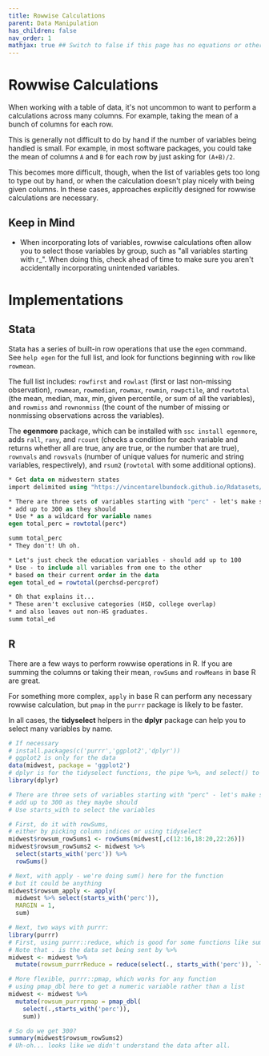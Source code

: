 ```yaml
---
title: Rowwise Calculations
parent: Data Manipulation
has_children: false
nav_order: 1
mathjax: true ## Switch to false if this page has no equations or other math rendering.
---
```


# Rowwise Calculations

When working with a table of data, it's not uncommon to want to perform a calculations across many columns. For example, taking the mean of a bunch of columns for each row.

This is generally not difficult to do by hand if the number of variables being handled is small. For example, in most software packages, you could take the mean of columns `A` and `B` for each row by just asking for `(A+B)/2`.

This becomes more difficult, though, when the list of variables gets too long to type out by hand, or when the calculation doesn't play nicely with being given columns. In these cases, approaches explicitly designed for rowwise calculations are necessary.

## Keep in Mind

- When incorporating lots of variables, rowwise calculations often allow you to select those variables by group, such as "all variables starting with r_". When doing this, check ahead of time to make sure you aren't accidentally incorporating unintended variables.

# Implementations

## Stata

Stata has a series of built-in row operations that use the `egen` command. See `help egen` for the full list, and look for functions beginning with `row` like `rowmean`. 

The full list includes: `rowfirst` and `rowlast` (first or last non-missing observation), `rowmean`, `rowmedian`, `rowmax`, `rowmin`, `rowpctile`, and `rowtotal` (the mean, median, max, min, given percentile, or sum of all the variables), and `rowmiss` and `rownonmiss` (the count of the number of missing or nonmissing observations across the variables).

The **egenmore** package, which can be installed with `ssc install egenmore`, adds `rall`, `rany`, and `rcount` (checks a condition for each variable and returns whether all are true, any are true, or the number that are true), `rownvals` and `rowsvals` (number of unique values for numeric and string variables, respectively), and `rsum2` (`rowtotal` with some additional options).

```stata
* Get data on midwestern states
import delimited using "https://vincentarelbundock.github.io/Rdatasets/csv/ggplot2/midwest.csv"

* There are three sets of variables starting with "perc" - let's make sure they
* add up to 300 as they should
* Use * as a wildcard for variable names
egen total_perc = rowtotal(perc*)

summ total_perc
* They don't! Uh oh.

* Let's just check the education variables - should add up to 100
* Use - to include all variables from one to the other
* based on their current order in the data
egen total_ed = rowtotal(perchsd-percprof)

* Oh that explains it...
* These aren't exclusive categories (HSD, college overlap)
* and also leaves out non-HS graduates.
summ total_ed
```

## R

There are a few ways to perform rowwise operations in R. If you are summing the columns or taking their mean, `rowSums` and `rowMeans` in base R are great. 

For something more complex, `apply` in base R can perform any necessary rowwise calculation, but `pmap` in the `purrr` package is likely to be faster.

In all cases, the **tidyselect** helpers in the **dplyr** package can help you to select many variables by name.

```r
# If necessary
# install.packages(c('purrr','ggplot2','dplyr'))
# ggplot2 is only for the data
data(midwest, package = 'ggplot2')
# dplyr is for the tidyselect functions, the pipe %>%, and select() to pick columns
library(dplyr)

# There are three sets of variables starting with "perc" - let's make sure they
# add up to 300 as they maybe should
# Use starts_with to select the variables

# First, do it with rowSums, 
# either by picking column indices or using tidyselect
midwest$rowsum_rowSums1 <- rowSums(midwest[,c(12:16,18:20,22:26)])
midwest$rowsum_rowSums2 <- midwest %>%
  select(starts_with('perc')) %>%
  rowSums()

# Next, with apply - we're doing sum() here for the function
# but it could be anything
midwest$rowsum_apply <- apply(
  midwest %>% select(starts_with('perc')), 
  MARGIN = 1, 
  sum)

# Next, two ways with purrr:
library(purrr)
# First, using purrr::reduce, which is good for some functions like summing
# Note that . is the data set being sent by %>%
midwest <- midwest %>%
  mutate(rowsum_purrrReduce = reduce(select(., starts_with('perc')), `+`))

# More flexible, purrr::pmap, which works for any function
# using pmap_dbl here to get a numeric variable rather than a list
midwest <- midwest %>%
  mutate(rowsum_purrrpmap = pmap_dbl(
    select(.,starts_with('perc')),
    sum))

# So do we get 300?
summary(midwest$rowsum_rowSums2)
# Uh-oh... looks like we didn't understand the data after all.
```

